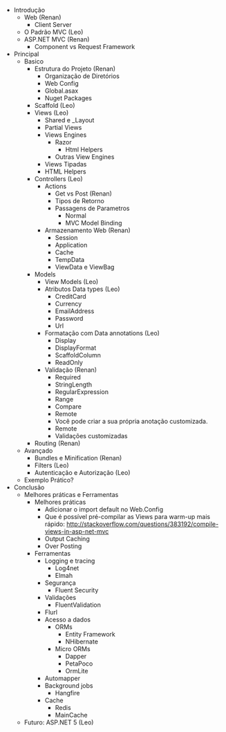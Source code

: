 - Introdução
  - Web (Renan)
    - Client Server
  - O Padrão MVC (Leo)
  - ASP.NET MVC (Renan)
    - Component vs Request Framework
- Principal
  - Basico
    - Estrutura do Projeto (Renan)
      - Organização de Diretórios
      - Web Config
      - Global.asax
      - Nuget Packages
    - Scaffold (Leo)
    - Views (Leo)
      - Shared e _Layout 
      - Partial Views
      - Views Engines
        - Razor
          - Html Helpers
        - Outras View Engines
      - Views Tipadas
	  - HTML Helpers
    - Controllers (Leo)
	  - Actions
		- Get vs Post (Renan)
	    - Tipos de Retorno
		- Passagens de Parametros
		  - Normal
		  - MVC Model Binding
      - Armazenamento Web (Renan)
        - Session
        - Application
        - Cache
        - TempData
        - ViewData e ViewBag
    - Models 
	  - View Models (Leo)
	  - Atributos Data types (Leo)
        - CreditCard
        - Currency
        - EmailAddress
        - Password
        - Url
      - Formatação com Data annotations (Leo)
        - Display
        - DisplayFormat
        - ScaffoldColumn
        - ReadOnly
      - Validação (Renan)
        - Required
        - StringLength
        - RegularExpression
        - Range
        - Compare
        - Remote
        - Você pode criar a sua própria anotação customizada.
        - Remote
        - Validações customizadas
    - Routing (Renan)
  - Avançado
    - Bundles e Minification (Renan)
    - Filters (Leo)
    - Autenticação e Autorização (Leo)
  - Exemplo Prático?
- Conclusão
  - Melhores práticas e Ferramentas
    - Melhores práticas
      - Adicionar o import default no Web.Config
      - Que é possível pré-compilar as Views para warm-up mais rápido: http://stackoverflow.com/questions/383192/compile-views-in-asp-net-mvc
      - Output Caching
	  - Over Posting
    - Ferramentas
      - Logging e tracing
        - Log4net
        - Elmah
      - Segurança
        - Fluent Security
      - Validações
        - FluentValidation
      - Flurl
      - Acesso a dados
        - ORMs
          - Entity Framework
          - NHibernate
        - Micro ORMs
          - Dapper
          - PetaPoco
          - OrmLite
      - Automapper
      - Background jobs
        - Hangfire
      - Cache
        - Redis
        - MainCache
  - Futuro: ASP.NET 5 (Leo)
